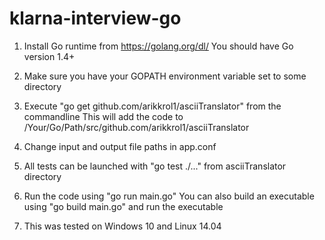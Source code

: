# klarna-interview-go


1. Install Go runtime from https://golang.org/dl/
   You should have Go version 1.4+

2. Make sure you have your GOPATH environment variable set to some directory  

3. Execute "go get github.com/arikkrol1/asciiTranslator" from the commandline
   This will add the code to /Your/Go/Path/src/github.com/arikkrol1/asciiTranslator 

4. Change input and output file paths in app.conf 

5. All tests can be launched with "go test ./..." from asciiTranslator directory

6. Run the code using "go run main.go"
   You can also build an executable using "go build main.go" and run the executable 

7. This was tested on Windows 10 and Linux 14.04
